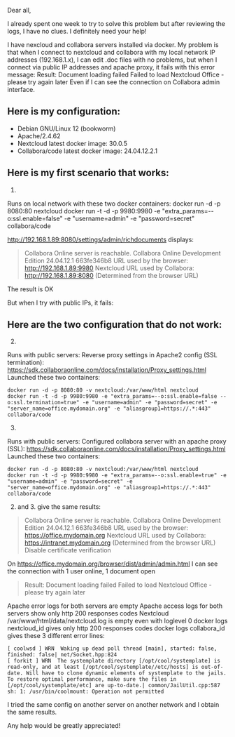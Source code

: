 Dear all,

I already spent one week to try to solve this problem but after reviewing the logs, I have no clues.
I definitely need your help!

I have nexcloud and collabora servers installed via docker.
My problem is that when I connect to nextcloud and collabora with my local network IP addresses (192.168.1.x), I can edit .doc files with no problems, but when I connect via public IP addresses and apache proxy, it fails with this error message: Result: Document loading failed Failed to load Nextcloud Office - please try again later
Even if I can see the connection on Collabora admin interface.

## Here is my configuration:
- Debian GNU/Linux 12 (bookworm)
- Apache/2.4.62
- Nextcloud latest docker image: 30.0.5
- Collabora/code latest docker image: 24.04.12.2.1

## Here is my first scenario that works:
1.
Runs on local network with these two docker containers:
docker run -d -p 8080:80 nextcloud
docker run -t -d -p 9980:9980 -e "extra_params=--o:ssl.enable=false" -e "username=admin" -e "password=secret" collabora/code

http://192.168.1.89:8080/settings/admin/richdocuments displays:

> Collabora Online server is reachable.
> Collabora Online Development Edition 24.04.12.1 663fe346b8
> URL used by the browser: http://192.168.1.89:9980
> Nextcloud URL used by Collabora: http://192.168.1.89:8080 (Determined from the browser URL)

The result is OK

But when I try with public IPs, it fails:

## Here are the two configuration that do not work:
2.
Runs with public servers:
Reverse proxy settings in Apache2 config (SSL termination): https://sdk.collaboraonline.com/docs/installation/Proxy_settings.html
Launched these two containers:
```
docker run -d -p 8080:80 -v nextcloud:/var/www/html nextcloud
docker run -t -d -p 9980:9980 -e "extra_params=--o:ssl.enable=false --o:ssl.termination=true" -e "username=admin" -e "password=secret" -e "server_name=office.mydomain.org" -e "aliasgroup1=https://.*:443" collabora/code
```
3.
Runs with public servers:
Configured collabora server with an apache proxy (SSL): https://sdk.collaboraonline.com/docs/installation/Proxy_settings.html
Launched these two containers:
```
docker run -d -p 8080:80 -v nextcloud:/var/www/html nextcloud
docker run -t -d -p 9980:9980 -e "extra_params=--o:ssl.enable=true" -e "username=admin" -e "password=secret" -e "server_name=office.mydomain.org" -e "aliasgroup1=https://.*:443" collabora/code
```

2. and 3. give the same results:

> Collabora Online server is reachable.
> Collabora Online Development Edition 24.04.12.1 663fe346b8
> URL used by the browser: https://office.mydomain.org
> Nextcloud URL used by Collabora: https://intranet.mydomain.org (Determined from the browser URL)
Disable certificate verification

On https://office.mydomain.org/browser/dist/admin/admin.html I can see the connection with 1 user online, 1 document open

> Result: Document loading failed
> Failed to load Nextcloud Office - please try again later

Apache error logs for both servers are empty
Apache access logs for both servers show only http 200 responses codes
Nextcloud /var/www/html/data/nextcloud.log is empty even with loglevel 0
docker logs nextcloud_id gives only http 200 responses codes
docker logs collabora_id gives these 3 different error lines:
```
[ coolwsd ] WRN  Waking up dead poll thread [main], started: false, finished: false| net/Socket.hpp:824
[ forkit ] WRN  The systemplate directory [/opt/cool/systemplate] is read-only, and at least [/opt/cool/systemplate//etc/hosts] is out-of-date. Will have to clone dynamic elements of systemplate to the jails. To restore optimal performance, make sure the files in [/opt/cool/systemplate/etc] are up-to-date.| common/JailUtil.cpp:587
sh: 1: /usr/bin/coolmount: Operation not permitted
```

I tried the same config on another server on another network and I obtain the same results.

Any help would be greatly appreciated!
